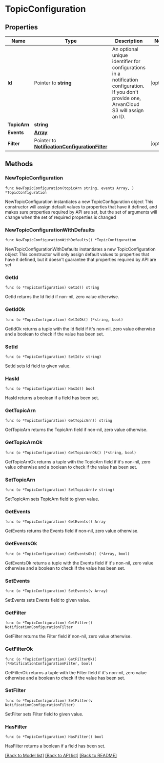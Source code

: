 # TopicConfiguration

## Properties

Name | Type | Description | Notes
------------ | ------------- | ------------- | -------------
**Id** | Pointer to **string** | An optional unique identifier for configurations in a notification configuration. If you don&#39;t provide one, ArvanCloud S3 will assign an ID. | [optional] 
**TopicArn** | **string** |  | 
**Events** | [**Array**](array.md) |  | 
**Filter** | Pointer to [**NotificationConfigurationFilter**](NotificationConfigurationFilter.md) |  | [optional] 

## Methods

### NewTopicConfiguration

`func NewTopicConfiguration(topicArn string, events Array, ) *TopicConfiguration`

NewTopicConfiguration instantiates a new TopicConfiguration object
This constructor will assign default values to properties that have it defined,
and makes sure properties required by API are set, but the set of arguments
will change when the set of required properties is changed

### NewTopicConfigurationWithDefaults

`func NewTopicConfigurationWithDefaults() *TopicConfiguration`

NewTopicConfigurationWithDefaults instantiates a new TopicConfiguration object
This constructor will only assign default values to properties that have it defined,
but it doesn't guarantee that properties required by API are set

### GetId

`func (o *TopicConfiguration) GetId() string`

GetId returns the Id field if non-nil, zero value otherwise.

### GetIdOk

`func (o *TopicConfiguration) GetIdOk() (*string, bool)`

GetIdOk returns a tuple with the Id field if it's non-nil, zero value otherwise
and a boolean to check if the value has been set.

### SetId

`func (o *TopicConfiguration) SetId(v string)`

SetId sets Id field to given value.

### HasId

`func (o *TopicConfiguration) HasId() bool`

HasId returns a boolean if a field has been set.

### GetTopicArn

`func (o *TopicConfiguration) GetTopicArn() string`

GetTopicArn returns the TopicArn field if non-nil, zero value otherwise.

### GetTopicArnOk

`func (o *TopicConfiguration) GetTopicArnOk() (*string, bool)`

GetTopicArnOk returns a tuple with the TopicArn field if it's non-nil, zero value otherwise
and a boolean to check if the value has been set.

### SetTopicArn

`func (o *TopicConfiguration) SetTopicArn(v string)`

SetTopicArn sets TopicArn field to given value.


### GetEvents

`func (o *TopicConfiguration) GetEvents() Array`

GetEvents returns the Events field if non-nil, zero value otherwise.

### GetEventsOk

`func (o *TopicConfiguration) GetEventsOk() (*Array, bool)`

GetEventsOk returns a tuple with the Events field if it's non-nil, zero value otherwise
and a boolean to check if the value has been set.

### SetEvents

`func (o *TopicConfiguration) SetEvents(v Array)`

SetEvents sets Events field to given value.


### GetFilter

`func (o *TopicConfiguration) GetFilter() NotificationConfigurationFilter`

GetFilter returns the Filter field if non-nil, zero value otherwise.

### GetFilterOk

`func (o *TopicConfiguration) GetFilterOk() (*NotificationConfigurationFilter, bool)`

GetFilterOk returns a tuple with the Filter field if it's non-nil, zero value otherwise
and a boolean to check if the value has been set.

### SetFilter

`func (o *TopicConfiguration) SetFilter(v NotificationConfigurationFilter)`

SetFilter sets Filter field to given value.

### HasFilter

`func (o *TopicConfiguration) HasFilter() bool`

HasFilter returns a boolean if a field has been set.


[[Back to Model list]](../README.md#documentation-for-models) [[Back to API list]](../README.md#documentation-for-api-endpoints) [[Back to README]](../README.md)


